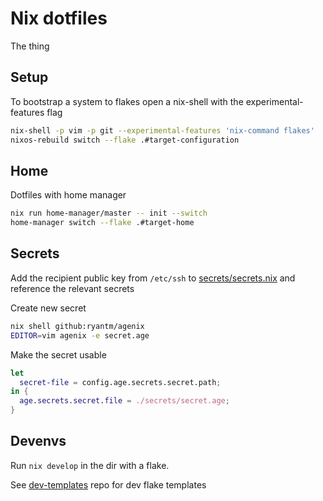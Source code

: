 # Nix dotfiles

The thing

## Setup

To bootstrap a system to flakes open a nix-shell with the experimental-features flag

```bash
nix-shell -p vim -p git --experimental-features 'nix-command flakes'
nixos-rebuild switch --flake .#target-configuration
```

## Home

Dotfiles with home manager

```bash
nix run home-manager/master -- init --switch
home-manager switch --flake .#target-home
```

## Secrets

Add the recipient public key from `/etc/ssh` to [secrets/secrets.nix](./secrets/secrets.nix) and reference the relevant secrets

Create new secret

```bash
nix shell github:ryantm/agenix
EDITOR=vim agenix -e secret.age
```

Make the secret usable

```nix
let
  secret-file = config.age.secrets.secret.path;
in {
  age.secrets.secret.file = ./secrets/secret.age;
}
```

## Devenvs

Run `nix develop` in the dir with a flake.

See [dev-templates](https://github.com/the-nix-way/dev-templates) repo for dev flake templates

